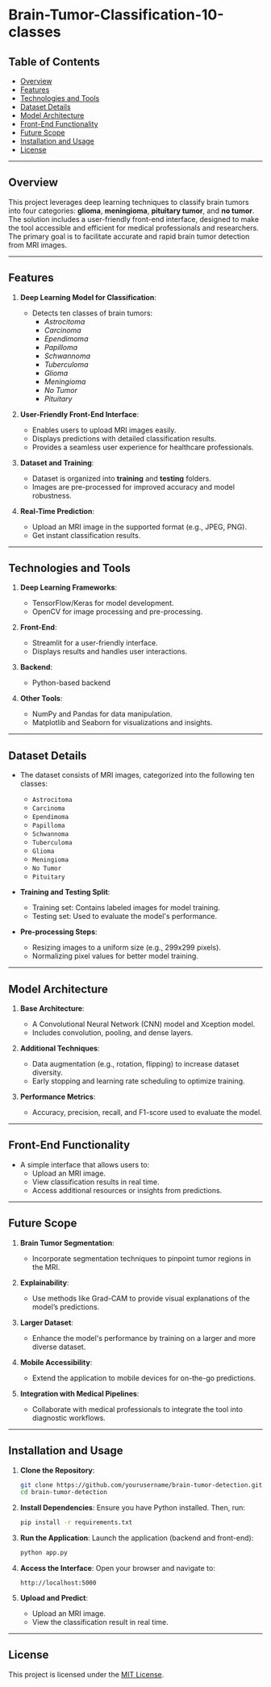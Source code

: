 # Brain-Tumor-Classification-10-classes

## Table of Contents
- [Overview](#overview)
- [Features](#features)
- [Technologies and Tools](#technologies-and-tools)
- [Dataset Details](#dataset-details)
- [Model Architecture](#model-architecture)
- [Front-End Functionality](#front-end-functionality)
- [Future Scope](#future-scope)
- [Installation and Usage](#installation-and-usage)
- [License](#license)

---

## Overview
This project leverages deep learning techniques to classify brain tumors into four categories: **glioma**, **meningioma**, **pituitary tumor**, and **no tumor**. The solution includes a user-friendly front-end interface, designed to make the tool accessible and efficient for medical professionals and researchers. The primary goal is to facilitate accurate and rapid brain tumor detection from MRI images.

---

## Features
1. **Deep Learning Model for Classification**:
   - Detects ten classes of brain tumors:
     - *Astrocitoma*
     - *Carcinoma*
     - *Ependimoma*
     - *Papilloma*
     - *Schwannoma*
     - *Tuberculoma*
     - *Glioma*
     - *Meningioma*
     - *No Tumor*
     - *Pituitary*

2. **User-Friendly Front-End Interface**:
   - Enables users to upload MRI images easily.
   - Displays predictions with detailed classification results.
   - Provides a seamless user experience for healthcare professionals.

3. **Dataset and Training**:
   - Dataset is organized into **training** and **testing** folders.
   - Images are pre-processed for improved accuracy and model robustness.

4. **Real-Time Prediction**:
   - Upload an MRI image in the supported format (e.g., JPEG, PNG).
   - Get instant classification results.

---

## Technologies and Tools
1. **Deep Learning Frameworks**:
   - TensorFlow/Keras for model development.
   - OpenCV for image processing and pre-processing.

2. **Front-End**:
   - Streamlit for a user-friendly interface.
   - Displays results and handles user interactions.

3. **Backend**:
   - Python-based backend
   
4. **Other Tools**:
   - NumPy and Pandas for data manipulation.
   - Matplotlib and Seaborn for visualizations and insights.

---

## Dataset Details
- The dataset consists of MRI images, categorized into the following ten classes:
  - `Astrocitoma`
  - `Carcinoma`
  - `Ependimoma`
  - `Papilloma`
  - `Schwannoma`
  - `Tuberculoma`
  - `Glioma`
  - `Meningioma`
  - `No Tumor`
  - `Pituitary`

- **Training and Testing Split**:
  - Training set: Contains labeled images for model training.
  - Testing set: Used to evaluate the model's performance.

- **Pre-processing Steps**:
  - Resizing images to a uniform size (e.g., 299x299 pixels).
  - Normalizing pixel values for better model training.

---

## Model Architecture
1. **Base Architecture**:
   - A Convolutional Neural Network (CNN) model and Xception model.
   - Includes convolution, pooling, and dense layers.

2. **Additional Techniques**:
   - Data augmentation (e.g., rotation, flipping) to increase dataset diversity.
   - Early stopping and learning rate scheduling to optimize training.

3. **Performance Metrics**:
   - Accuracy, precision, recall, and F1-score used to evaluate the model.

---

## Front-End Functionality
- A simple interface that allows users to:
  - Upload an MRI image.
  - View classification results in real time.
  - Access additional resources or insights from predictions.

---

## Future Scope
1. **Brain Tumor Segmentation**:
   - Incorporate segmentation techniques to pinpoint tumor regions in the MRI.

2. **Explainability**:
   - Use methods like Grad-CAM to provide visual explanations of the model’s predictions.

3. **Larger Dataset**:
   - Enhance the model's performance by training on a larger and more diverse dataset.

4. **Mobile Accessibility**:
   - Extend the application to mobile devices for on-the-go predictions.

5. **Integration with Medical Pipelines**:
   - Collaborate with medical professionals to integrate the tool into diagnostic workflows.

---

## Installation and Usage
1. **Clone the Repository**:
   ```bash
   git clone https://github.com/yourusername/brain-tumor-detection.git
   cd brain-tumor-detection
   ```

2. **Install Dependencies**:
   Ensure you have Python installed. Then, run:
   ```bash
   pip install -r requirements.txt
   ```

3. **Run the Application**:
   Launch the application (backend and front-end):
   ```bash
   python app.py
   ```

4. **Access the Interface**:
   Open your browser and navigate to:
   ```
   http://localhost:5000
   ```

5. **Upload and Predict**:
   - Upload an MRI image.
   - View the classification result in real time.

---

## License
This project is licensed under the [MIT License](LICENSE).


